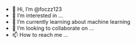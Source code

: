 - 👋 Hi, I’m @foczz123
- 👀 I’m interested in ...
- 🌱 I’m currently learning about machine learning
- 💞️ I’m looking to collaborate on ...
- 📫 How to reach me ...

<!---
foczz123/foczz123 is a ✨ special ✨ repository because its `README.md` (this file) appears on your GitHub profile.
You can click the Preview link to take a look at your changes.
--->
